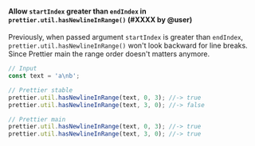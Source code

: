 #### Allow `startIndex` greater than `endIndex` in `prettier.util.hasNewlineInRange()` (#XXXX by @user)

Previously, when passed argument `startIndex` is greater than `endIndex`, `prettier.util.hasNewlineInRange()` won't look backward for line breaks. Since Prettier main the range order doesn't matters anymore.

```jsx
// Input
const text = 'a\nb';

// Prettier stable
prettier.util.hasNewlineInRange(text, 0, 3); //-> true
prettier.util.hasNewlineInRange(text, 3, 0); //-> false

// Prettier main
prettier.util.hasNewlineInRange(text, 0, 3); //-> true
prettier.util.hasNewlineInRange(text, 3, 0); //-> true
```
